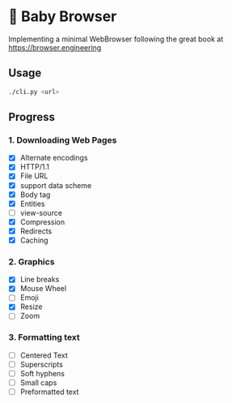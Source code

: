 # 🐣 Baby Browser

Implementing a minimal WebBrowser following the great book at https://browser.engineering

## Usage

```sh
./cli.py <url>
```

## Progress

### 1. Downloading Web Pages

- [x] Alternate encodings
- [x] HTTP/1.1
- [x] File URL
- [x] support data scheme
- [x] Body tag
- [x] Entities
- [ ] view-source
- [x] Compression
- [x] Redirects
- [x] Caching

### 2. Graphics

- [x] Line breaks
- [x] Mouse Wheel
- [ ] Emoji
- [x] Resize
- [ ] Zoom

### 3. Formatting text
- [ ] Centered Text
- [ ] Superscripts
- [ ] Soft hyphens
- [ ] Small caps
- [ ] Preformatted text